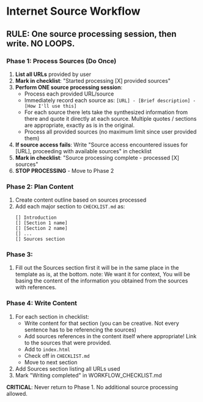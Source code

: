 # Internet Source Workflow

## RULE: One source processing session, then write. NO LOOPS.

### Phase 1: Process Sources (Do Once)
1. **List all URLs** provided by user
2. **Mark in checklist**: "Started processing [X] provided sources"
3. **Perform ONE source processing session**:
   - Process each provided URL/source
   - Immediately record each source as: `[URL] - [Brief description] - [How I'll use this]`
   - For each source there lets take the synthesized information from there and quote it directly at each source. Multiple quotes / sections are appropriate, exactly as is in the original.
   - Process all provided sources (no maximum limit since user provided them)
4. **If source access fails**: Write "Source access encountered issues for [URL], proceeding with available sources" in checklist
5. **Mark in checklist**: "Source processing complete - processed [X] sources" 
6. **STOP PROCESSING** - Move to Phase 2

### Phase 2: Plan Content
1. Create content outline based on sources processed
2. Add each major section to `CHECKLIST.md` as:
   ```
   [] Introduction
   [] [Section 1 name]
   [] [Section 2 name]
   [] ...
   [] Sources section
   ```

### Phase 3:
1. Fill out the Sources section first it will be in the same place in the template as is, at the bottom. 
note: We want it for context, You will be basing the content of the information you obtained from the sources with references.

### Phase 4: Write Content
1. For each section in checklist:
   - Write content for that section (you can be creative. Not every sentence has to be referencing the sources)
   - Add sources references in the content itself where appropriate! Link to the sources that were provided.
   - Add to `index.html`
   - Check off in `CHECKLIST.md`
   - Move to next section
2. Add Sources section listing all URLs used
3. Mark "Writing completed" in WORKFLOW_CHECKLIST.md

**CRITICAL**: Never return to Phase 1. No additional source processing allowed. 